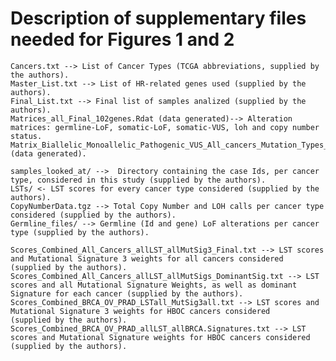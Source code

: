# Description of supplementary files needed for Figures 1 and 2

    Cancers.txt --> List of Cancer Types (TCGA abbreviations, supplied by the authors).
    Master_List.txt --> List of HR-related genes used (supplied by the authors).
    Final_List.txt --> Final list of samples analized (supplied by the authors).
    Matrices_all_Final_102genes.Rdat (data generated)--> Alteration matrices: germline-LoF, somatic-LoF, somatic-VUS, loh and copy number     status.
    Matrix_Biallelic_Monoallelic_Pathogenic_VUS_All_cancers_Mutation_Types_Paper.txt (data generated).
    
    samples_looked_at/ -->  Directory containing the case Ids, per cancer type, considered in this study (supplied by the authors).
    LSTs/ <- LST scores for every cancer type considered (supplied by the authors).
    CopyNumberData.tgz --> Total Copy Number and LOH calls per cancer type considered (supplied by the authors).
    Germline_files/ --> Germline (Id and gene) LoF alterations per cancer type (supplied by the authors).

    Scores_Combined_All_Cancers_allLST_allMutSig3_Final.txt --> LST scores and Mutational Signature 3 weights for all cancers considered       (supplied by the authors).
    Scores_Combined_All_Cancers_allLST_allMutSigs_DominantSig.txt --> LST scores and all Mutational Signature Weights, as well as dominant     Signature for each cancer (supplied by the authors).
    Scores_Combined_BRCA_OV_PRAD_LSTall_MutSig3all.txt --> LST scores and Mutational Signature 3 weights for HBOC cancers considered           (supplied by the authors).
    Scores_Combined_BRCA_OV_PRAD_allLST_allBRCA.Signatures.txt --> LST scores and Mutational Signature weights for HBOC cancers considered    (supplied by the authors).
